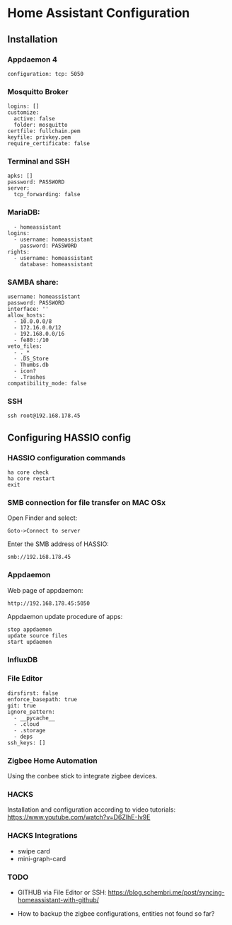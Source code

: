 # Home Assistant Configuration

## Installation

### Appdaemon 4
`
configuration: tcp: 5050
`

### Mosquitto Broker
```
logins: []
customize:
  active: false
  folder: mosquitto
certfile: fullchain.pem
keyfile: privkey.pem
require_certificate: false
```
### Terminal and SSH
```authorized_keys: []
apks: []
password: PASSWORD
server:
  tcp_forwarding: false
```
### MariaDB:
```databases:
  - homeassistant
logins:
  - username: homeassistant
    password: PASSWORD
rights:
  - username: homeassistant
    database: homeassistant
```
### SAMBA share:
```workgroup: WORKGROUP
username: homeassistant
password: PASSWORD
interface: ''
allow_hosts:
  - 10.0.0.0/8
  - 172.16.0.0/12
  - 192.168.0.0/16
  - fe80::/10
veto_files:
  - ._*
  - .DS_Store
  - Thumbs.db
  - icon?
  - .Trashes
compatibility_mode: false
```

### SSH
```
ssh root@192.168.178.45
````

## Configuring HASSIO config
### HASSIO configuration commands
```
ha core check
ha core restart
exit
````

### SMB connection for file transfer on MAC OSx
Open Finder and select:
```
Goto->Connect to server
```
Enter the SMB address of HASSIO:
```
smb://192.168.178.45
```

### Appdaemon
Web page of appdaemon:
```
http://192.168.178.45:5050
```
Appdaemon update procedure of apps:
```
stop appdaemon
update source files
start updaemon
```
### InfluxDB

### File Editor
```
dirsfirst: false
enforce_basepath: true
git: true
ignore_pattern:
  - __pycache__
  - .cloud
  - .storage
  - deps
ssh_keys: []
```


### Zigbee Home Automation
Using the conbee stick to integrate zigbee devices. 

### HACKS
Installation and configuration according to video tutorials:
https://www.youtube.com/watch?v=D6ZlhE-Iv9E

### HACKS Integrations
- swipe card
- mini-graph-card

### TODO
- GITHUB via File Editor or SSH:
https://blog.schembri.me/post/syncing-homeassistant-with-github/

- How to backup the zigbee configurations, entities not found so far?
